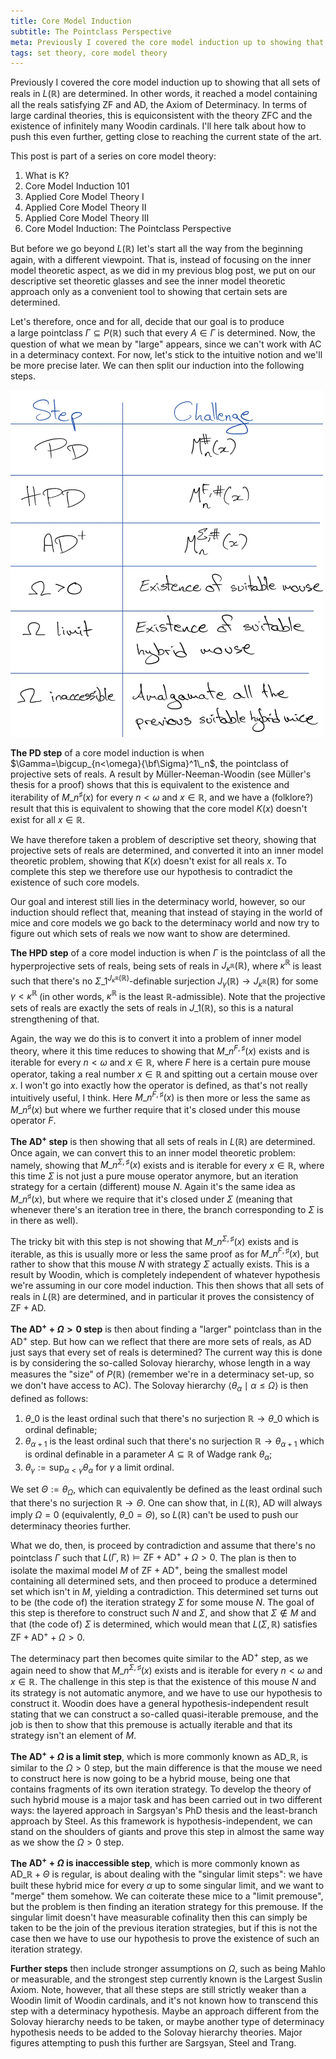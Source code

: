 ```yaml
---
title: Core Model Induction
subtitle: The Pointclass Perspective
meta: Previously I covered the core model induction up to showing that all sets of reals in L(R) are determined. In terms of large cardinal theories, this is equiconsistent with the theory ZFC and the existence of infinitely many Woodin cardinals. I'll here talk about how to push this even further, getting close to reaching the current state of the art.
tags: set theory, core model theory
---
```


Previously I covered the core model induction up to showing that all sets of reals in
$L(\mathbb R)$ are determined. In other words, it reached a model containing all the
reals satisfying $\textsf{ZF}$ and $\textsf{AD}$, the Axiom of Determinacy. In terms of
large cardinal theories, this is equiconsistent with the theory $\textsf{ZFC}$ and the
existence of infinitely many Woodin cardinals. I'll here talk about how to push this
even further, getting close to reaching the current state of the art.

This post is part of a series on core model theory:

1. <router-link to="/posts/2017-04-26-what-is-k">What is K?</router-link>
2. <router-link to="2018-05-10-core-model-induction-101">Core Model Induction
   101</router-link>
3. <router-link to="2018-10-22-applied-core-model-theory-i">Applied Core Model
   Theory I</router-link>
4. <router-link to="2018-11-13-applied-core-model-theory-ii">Applied Core Model
   Theory II</router-link>
5. <router-link to="2018-11-26-applied-core-model-theory-iii">Applied Core Model
   Theory III</router-link>
6. Core Model Induction: The Pointclass Perspective

But before we go beyond $L(\mathbb R)$ let's start all the way from the beginning
again, with a different viewpoint. That is, instead of focusing on the inner model
theoretic aspect, as we did in my previous blog post, we put on our descriptive set
theoretic glasses and see the inner model theoretic approach only as a convenient tool
to showing that certain sets are determined.

Let's therefore, once and for all, decide that our goal is to produce
a large pointclass $\Gamma\subseteq P(\mathbb R)$ such that every $A\in\Gamma$ is
determined. Now, the question of what we mean by "large" appears, since we can't work
with $\textsf{AC}$ in a determinacy context. For now, let's stick to the intuitive
notion and we'll be more precise later. We can then split our induction into the
following steps.

<img
  src="/src/assets/img/core-model-induction-the-pointclass-perspective.webp"
  alt="A table showing the steps of the core model induction and the associated mouse challenge"
  style="width: min(500px, 100%);"
  class="invert-on-darkmode centered-image"
/>

**The $\textsf{PD}$ step** of a core model induction is when
$\Gamma=\bigcup_{n<\omega}{\bf\Sigma}^1\_n$, the pointclass of projective sets of
reals. A result by Müller-Neeman-Woodin (see Müller's thesis for a proof) shows that
this is equivalent to the existence and iterability of $M\_n^\sharp(x)$ for every
$n<\omega$ and $x\in\mathbb R$, and we have a (folklore?) result that this is
equivalent to showing that the core model $K(x)$ doesn't exist for all $x\in\mathbb R$.

We have therefore taken a problem of descriptive set theory, showing that projective
sets of reals are determined, and converted it into an inner model theoretic problem,
showing that $K(x)$ doesn't exist for all reals $x$. To complete this step we therefore
use our hypothesis to contradict the existence of such core models.

Our goal and interest still lies in the determinacy world, however, so our induction
should reflect that, meaning that instead of staying in the world of mice and core
models we go back to the determinacy world and now try to figure out which sets of
reals we now want to show are determined.

**The $\textsf{HPD}$ step** of a core model induction is when $\Gamma$ is the
pointclass of all the hyperprojective sets of reals, being sets of reals in
$J_{\kappa^{\mathbb R}}(\mathbb R)$, where $\kappa^{\mathbb R}$ is least such that
there's no $\Sigma\_1^{J_{\kappa^{\mathbb R}}(\mathbb R)}$-definable surjection
$J_\gamma(\mathbb R)\to J_{\kappa^{\mathbb R}}(\mathbb R)$ for some
$\gamma<\kappa^{\mathbb R}$ (in other words, $\kappa^{\mathbb R}$ is the least $\mathbb
R$-admissible). Note that the projective sets of reals are exactly the sets of reals in
$J\_1(\mathbb R)$, so this is a natural strengthening of that.

Again, the way we do this is to convert it into a problem of inner model theory, where
it this time reduces to showing that $M\_n^{F,\sharp}(x)$ exists and is iterable for
every $n<\omega$ and $x\in\mathbb R$, where $F$ here is a certain pure mouse operator,
taking a real number $x\in\mathbb R$ and spitting out a certain mouse over $x$. I won't
go into exactly how the operator is defined, as that's not really intuitively useful, I
think. Here $M\_n^{F,\sharp}(x)$ is then more or less the same as $M\_n^\sharp(x)$ but
where we further require that it's closed under this mouse operator $F$.

**The $\textsf{AD}^+$ step** is then showing that all sets of reals in $L(\mathbb R)$
are determined. Once again, we can convert this to an inner model theoretic problem:
namely, showing that $M\_n^{\Sigma,\sharp}(x)$ exists and is iterable for every
$x\in\mathbb R$, where this time $\Sigma$ is not just a pure mouse operator anymore,
but an iteration strategy for a certain (different) mouse $N$. Again it's the same idea
as $M\_n^\sharp(x)$, but where we require that it's closed under $\Sigma$ (meaning that
whenever there's an iteration tree in there, the branch corresponding to $\Sigma$ is in
there as well).

The tricky bit with this step is not showing that $M\_n^{\Sigma,\sharp}(x)$ exists and
is iterable, as this is usually more or less the same proof as for
$M\_n^{F,\sharp}(x)$, but rather to show that this mouse $N$ with strategy $\Sigma$
actually exists. This is a result by Woodin, which is completely independent of
whatever hypothesis we're assuming in our core model induction. This then shows that
all sets of reals in $L(\mathbb R)$ are determined, and in particular it proves the
consistency of $\textsf{ZF}+\textsf{AD}$.

**The $\textsf{AD}^+ +\Omega>0$ step** is then about finding a "larger" pointclass than in
the $\textsf{AD}^+$ step. But how can we reflect that there are more sets of reals, as
AD just says that every set of reals is determined? The current way this is done is by
considering the so-called Solovay hierarchy, whose length in a way measures the "size"
of $P(\mathbb R)$ (remember we're in a determinacy set-up, so we don't have access to
$\textsf{AC}$). The Solovay hierarchy $\langle\theta_\alpha\mid\alpha\leq\Omega\rangle$
is then defined as follows:

1. $\theta\_0$ is the least ordinal such that there's no surjection $\mathbb
   R\to\theta\_0$ which is ordinal definable;
2. $\theta_{\alpha+1}$ is the least ordinal such that there's no surjection $\mathbb
   R\to\theta_{\alpha+1}$ which is ordinal definable in a parameter $A\subseteq\mathbb
   R$ of Wadge rank $\theta_\alpha$;
3. $\theta_\gamma:=\sup_{\alpha<\gamma}\theta_\alpha$ for $\gamma$ a limit ordinal.

We set $\Theta:=\theta_\Omega$, which can equivalently be defined as the least ordinal
such that there's no surjection $\mathbb R\to\Theta$. One can show that, in $L(\mathbb
R)$, $\textsf{AD}$ will always imply $\Omega=0$ (equivalently, $\theta\_0=\Theta$), so
$L(\mathbb R)$ can't be used to push our determinacy theories further.

What we do, then, is proceed by contradiction and assume that there's no pointclass
$\Gamma$ such that $L(\Gamma,\mathbb R)\models\textsf{ZF}+\textsf{AD}^++\Omega>0$. The
plan is then to isolate the maximal model $M$ of $\textsf{ZF}+\textsf{AD}^+$, being the
smallest model containing all determined sets, and then proceed to produce a determined
set which isn't in $M$, yielding a contradiction. This determined set turns out to be
(the code of) the iteration strategy $\Sigma$ for some mouse $N$. The goal of this step
is therefore to construct such $N$ and $\Sigma$, and show that $\Sigma\notin M$ and
that (the code of) $\Sigma$ is determined, which would mean that $L(\Sigma,\mathbb R)$
satisfies $\textsf{ZF}+\textsf{AD}^++\Omega>0$.

The determinacy part then becomes quite similar to the $\textsf{AD}^+$ step, as we
again need to show that $M\_n^{\Sigma,\sharp}(x)$ exists and is iterable for every
$n<\omega$ and $x\in\mathbb R$. The challenge in this step is that the existence of
this mouse $N$ and its strategy is not automatic anymore, and we have to use our
hypothesis to construct it. Woodin does have a general hypothesis-independent result
stating that we can construct a so-called quasi-iterable premouse, and the job is then
to show that this premouse is actually iterable and that its strategy isn't an element
of $M$.

**The $\textsf{AD}^+ +\Omega\text{ is a limit}$ step**, which is more commonly known as
$\textsf{AD}\_{\mathbb R}$, is similar to the $\Omega>0$ step, but the main difference
is that the mouse we need to construct here is now going to be a hybrid mouse, being
one that contains fragments of its own iteration strategy. To develop the theory of
such hybrid mouse is a major task and has been carried out in two different ways:
the layered approach in Sargsyan's PhD thesis and the least-branch approach by Steel.
As this framework is hypothesis-independent, we can stand on the shoulders of giants
and prove this step in almost the same way as we show the $\Omega>0$ step.

**The $\textsf{AD}^+ + \Omega\text{ is inaccessible}$ step**, which is more commonly
known as $\textsf{AD}\_{\mathbb R}+\Theta\text{ is regular}$, is about dealing with the
"singular limit steps": we have built these hybrid mice for every $\alpha$ up to some
singular limit, and we want to "merge" them somehow. We can coiterate these mice to a
"limit premouse", but the problem is then finding an iteration strategy for this
premouse. If the singular limit doesn't have measurable cofinality then this can simply
be taken to be the join of the previous iteration strategies, but if this is not the
case then we have to use our hypothesis to prove the existence of such an iteration
strategy.

**Further steps** then include stronger assumptions on $\Omega$, such as being Mahlo or
measurable, and the strongest step currently known is the Largest Suslin Axiom. Note,
however, that all these steps are still strictly weaker than a Woodin limit of Woodin
cardinals, and it's not known how to transcend this step with a determinacy hypothesis.
Maybe an approach different from the Solovay hierarchy needs to be taken, or maybe
another type of determinacy hypothesis needs to be added to the Solovay hierarchy
theories. Major figures attempting to push this further are Sargsyan, Steel and Trang.
